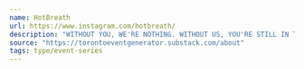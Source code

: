 ```yaml
---
name: HotBreath
url: https://www.instagram.com/hotbreath/
description: "WITHOUT YOU, WE'RE NOTHING. WITHOUT US, YOU'RE STILL IN THE SHOWER. WE KNOW THAT SOMETIMES YOU'VE JUST GOT TO LET IT OUT. THAT'S WHY WE'RE HERE. HOT BREATH KARAOKE HAS BEEN BATTLING AGAINST PERFECT PITCH AND ACCEPTABLE BEHAVIOUR SINCE 2004. IF YOU HAVE A VOICE, WE HAVE A MIC."
source: "https://torontoeventgenerator.substack.com/about"
tags: type/event-series
---
```

